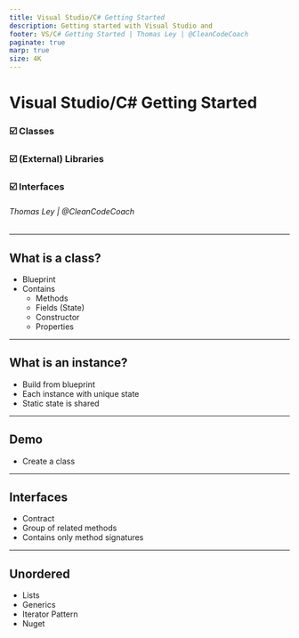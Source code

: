 ```yaml
---
title: Visual Studio/C# Getting Started
description: Getting started with Visual Studio and 
footer: VS/C# Getting Started | Thomas Ley | @CleanCodeCoach
paginate: true
marp: true
size: 4K
---
```


<!-- _footer: "" -->
<!-- _paginate: "" -->
# Visual Studio/C# Getting Started

### :ballot_box_with_check: Classes

### :ballot_box_with_check: (External) Libraries

### :ballot_box_with_check: Interfaces

###### Thomas Ley | @CleanCodeCoach

---
## What is a class?

* Blueprint
* Contains 
   * Methods
   * Fields (State)
   * Constructor
   * Properties

---
##  What is an instance?

* Build from blueprint
* Each instance with unique state
* Static state is shared

---
## Demo

- Create a class

---
## Interfaces

* Contract 
* Group of related methods
* Contains only method signatures

---
## Unordered

- Lists
- Generics
- Iterator Pattern
- Nuget
